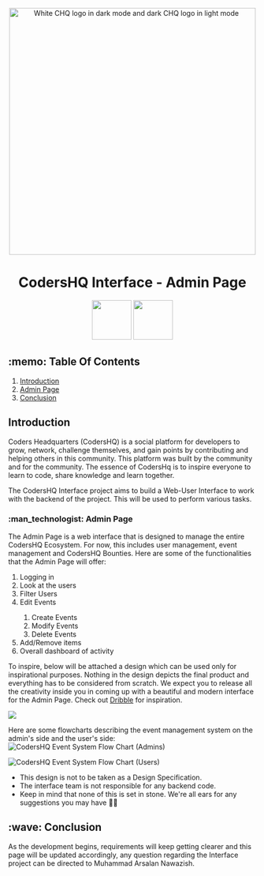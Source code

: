 <p align="center">
    <picture>
        <source media="(prefers-color-scheme: dark)" srcset="https://www.arsal.xyz/CHQAssets/CHQLogo.png">
        <img alt="White CHQ logo in dark mode and dark CHQ logo in light mode" src="https://www.arsal.xyz/CHQAssets/CHQLogoYellow.png" width=500px>
    </picture>
 <h1 align="center">CodersHQ Interface - Admin Page</h1>
</p>

<p align="center">
 <a href="https://opensource.org/licenses/MIT" target="_blank"><img width="80" src="https://img.shields.io/badge/License-MIT-red.svg"></a>
 <a href="https://discord.gg/X3vZZxK3KQ" target="_blank"><img width="80" src="https://img.shields.io/badge/Discord-%237289DA.svg?style=for-the-badge&logo=discord&logoColor=white"></a>
</p>

<h2>:memo: Table Of Contents</h2>
<ol>
  <li><a href="#introduction">Introduction</a></li>
  <li><a href="#adminpage">Admin Page</a></li>
  <li><a href="#conclusion">Conclusion</a></li>
</ol>

<h2 id="introduction">Introduction</h2>
<p>Coders Headquarters (CodersHQ) is a social platform for developers to grow, network, challenge themselves, and gain points by contributing and helping others in this community. This platform was built by the community and for the community. The essence of CodersHq is to inspire everyone to learn to code, share knowledge and learn together. <br/>

The CodersHQ Interface project aims to build a Web-User Interface to work with the backend of the project. This will be used to perform various tasks.</p>

<h3 id="adminpage">:man_technologist: Admin Page</h3>
<p>The Admin Page is a web interface that is designed to manage the entire CodersHQ Ecosystem. For now, this includes user management, event management and CodersHQ Bounties. Here are some of the functionalities that the Admin Page will offer:
  <ol>
    <li>Logging in</li>
    <li>Look at the users</li>
    <li>Filter Users</li>
    <li>Edit Events</li>
    <ol>
        <li>Create Events</li>
        <li>Modify Events</li>
        <li>Delete Events</li>
    </ol>
    <li>Add/Remove items</li>
    <li>Overall dashboard of activity</li>
  </ol>
To inspire, below will be attached a design which can be used only for inspirational purposes. Nothing in the design depicts the final product and everything has to be considered from scratch. We expect you to release all the creativity inside you in coming up with a beautiful and modern interface for the Admin Page. Check out <a href="https://dribbble.com/" target="_blank">Dribble</a> for inspiration.</p>

<img src="https://www.arsal.xyz/CHQAssets/CHQ-AdminPage.png">

Here are some flowcharts describing the event management system on the admin's side and the user's side:
![CodersHQ Event System Flow Chart (Admins)](https://user-images.githubusercontent.com/92259277/220074045-86b0e0da-a70f-430c-b551-3aad87468283.png)

![CodersHQ Event System Flow Chart (Users)](https://user-images.githubusercontent.com/92259277/220074068-fba083ab-2953-47e9-abcc-60c1f8d39f9c.png)

<p align="center">
    <uL>
        <li>This design is not to be taken as a Design Specification.</li>
        <li>The interface team is not responsible for any backend code.</li>
        <li>Keep in mind that none of this is set in stone. We're all ears for any suggestions you may have 👂🏻</li>
    </ul>
</p>

<h2 id="conclusion">:wave: Conclusion</h2>
<p>As the development begins, requirements will keep getting clearer and this page will be updated accordingly, any question regarding the Interface project can be directed to Muhammad Arsalan Nawazish.</p>
